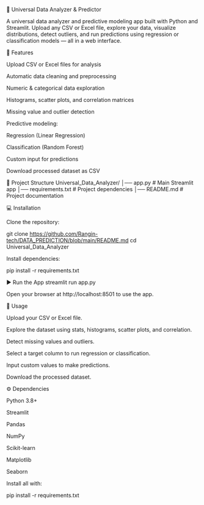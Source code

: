 🤖 Universal Data Analyzer & Predictor

A universal data analyzer and predictive modeling app built with Python and Streamlit. Upload any CSV or Excel file, explore your data, visualize distributions, detect outliers, and run predictions using regression or classification models — all in a web interface.


🚀 Features

Upload CSV or Excel files for analysis

Automatic data cleaning and preprocessing

Numeric & categorical data exploration

Histograms, scatter plots, and correlation matrices

Missing value and outlier detection

Predictive modeling:

Regression (Linear Regression)

Classification (Random Forest)

Custom input for predictions

Download processed dataset as CSV


📂 Project Structure
Universal_Data_Analyzer/
│── app.py              # Main Streamlit app
│── requirements.txt    # Project dependencies
│── README.md           # Project documentation


💻 Installation

Clone the repository:

git clone https://github.com/Rangin-tech/DATA_PREDICTION/blob/main/README.md
cd Universal_Data_Analyzer


Install dependencies:

pip install -r requirements.txt

▶️ Run the App
streamlit run app.py


Open your browser at http://localhost:8501 to use the app.

📝 Usage

Upload your CSV or Excel file.

Explore the dataset using stats, histograms, scatter plots, and correlation.

Detect missing values and outliers.

Select a target column to run regression or classification.

Input custom values to make predictions.

Download the processed dataset.


⚙️ Dependencies

Python 3.8+

Streamlit

Pandas

NumPy

Scikit-learn

Matplotlib

Seaborn

Install all with:

pip install -r requirements.txt
